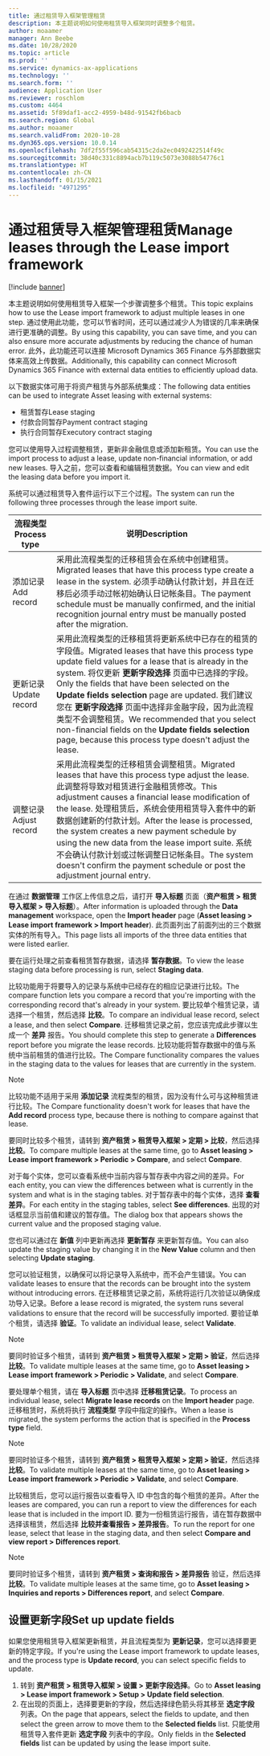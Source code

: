 ```yaml
---
title: 通过租赁导入框架管理租赁
description: 本主题说明如何使用租赁导入框架同时调整多个租赁。
author: moaamer
manager: Ann Beebe
ms.date: 10/28/2020
ms.topic: article
ms.prod: ''
ms.service: dynamics-ax-applications
ms.technology: ''
ms.search.form: ''
audience: Application User
ms.reviewer: roschlom
ms.custom: 4464
ms.assetid: 5f89daf1-acc2-4959-b48d-91542fb6bacb
ms.search.region: Global
ms.author: moaamer
ms.search.validFrom: 2020-10-28
ms.dyn365.ops.version: 10.0.14
ms.openlocfilehash: 7df2f55f596cab54315c2da2ec0492422514f49c
ms.sourcegitcommit: 38d40c331c8894acb7b119c5073e3088b54776c1
ms.translationtype: HT
ms.contentlocale: zh-CN
ms.lasthandoff: 01/15/2021
ms.locfileid: "4971295"
---
```

# <a name="manage-leases-through-the-lease-import-framework"></a><span data-ttu-id="347a5-103">通过租赁导入框架管理租赁</span><span class="sxs-lookup"><span data-stu-id="347a5-103">Manage leases through the Lease import framework</span></span>

[!include [banner](../includes/banner.md)]

<span data-ttu-id="347a5-104">本主题说明如何使用租赁导入框架一个步骤调整多个租赁。</span><span class="sxs-lookup"><span data-stu-id="347a5-104">This topic explains how to use the Lease import framework to adjust multiple leases in one step.</span></span> <span data-ttu-id="347a5-105">通过使用此功能，您可以节省时间，还可以通过减少人为错误的几率来确保进行更准确的调整。</span><span class="sxs-lookup"><span data-stu-id="347a5-105">By using this capability, you can save time, and you can also ensure more accurate adjustments by reducing the chance of human error.</span></span> <span data-ttu-id="347a5-106">此外，此功能还可以连接 Microsoft Dynamics 365 Finance 与外部数据实体来高效上传数据。</span><span class="sxs-lookup"><span data-stu-id="347a5-106">Additionally, this capability can connect Microsoft Dynamics 365 Finance with external data entities to efficiently upload data.</span></span>

<span data-ttu-id="347a5-107">以下数据实体可用于将资产租赁与外部系统集成：</span><span class="sxs-lookup"><span data-stu-id="347a5-107">The following data entities can be used to integrate Asset leasing with external systems:</span></span>

- <span data-ttu-id="347a5-108">租赁暂存</span><span class="sxs-lookup"><span data-stu-id="347a5-108">Lease staging</span></span>
- <span data-ttu-id="347a5-109">付款合同暂存</span><span class="sxs-lookup"><span data-stu-id="347a5-109">Payment contract staging</span></span>
- <span data-ttu-id="347a5-110">执行合同暂存</span><span class="sxs-lookup"><span data-stu-id="347a5-110">Executory contract staging</span></span>

<span data-ttu-id="347a5-111">您可以使用导入过程调整租赁，更新非金融信息或添加新租赁。</span><span class="sxs-lookup"><span data-stu-id="347a5-111">You can use the import process to adjust a lease, update non-financial information, or add new leases.</span></span> <span data-ttu-id="347a5-112">导入之前，您可以查看和编辑租赁数据。</span><span class="sxs-lookup"><span data-stu-id="347a5-112">You can view and edit the leasing data before you import it.</span></span>

<span data-ttu-id="347a5-113">系统可以通过租赁导入套件运行以下三个过程。</span><span class="sxs-lookup"><span data-stu-id="347a5-113">The system can run the following three processes through the lease import suite.</span></span>

| <span data-ttu-id="347a5-114">流程类型</span><span class="sxs-lookup"><span data-stu-id="347a5-114">Process type</span></span>  | <span data-ttu-id="347a5-115">说明</span><span class="sxs-lookup"><span data-stu-id="347a5-115">Description</span></span> |
|---------------|-------------|
| <span data-ttu-id="347a5-116">添加记录</span><span class="sxs-lookup"><span data-stu-id="347a5-116">Add record</span></span>    | <span data-ttu-id="347a5-117">采用此流程类型的迁移租赁会在系统中创建租赁。</span><span class="sxs-lookup"><span data-stu-id="347a5-117">Migrated leases that have this process type create a lease in the system.</span></span> <span data-ttu-id="347a5-118">必须手动确认付款计划，并且在迁移后必须手动过帐初始确认日记帐条目。</span><span class="sxs-lookup"><span data-stu-id="347a5-118">The payment schedule must be manually confirmed, and the initial recognition journal entry must be manually posted after the migration.</span></span> |
| <span data-ttu-id="347a5-119">更新记录</span><span class="sxs-lookup"><span data-stu-id="347a5-119">Update record</span></span> | <span data-ttu-id="347a5-120">采用此流程类型的迁移租赁将更新系统中已存在的租赁的字段值。</span><span class="sxs-lookup"><span data-stu-id="347a5-120">Migrated leases that have this process type update field values for a lease that is already in the system.</span></span> <span data-ttu-id="347a5-121">将仅更新 **更新字段选择** 页面中已选择的字段。</span><span class="sxs-lookup"><span data-stu-id="347a5-121">Only the fields that have been selected on the **Update fields selection** page are updated.</span></span> <span data-ttu-id="347a5-122">我们建议您在 **更新字段选择** 页面中选择非金融字段，因为此流程类型不会调整租赁。</span><span class="sxs-lookup"><span data-stu-id="347a5-122">We recommended that you select non-financial fields on the **Update fields selection** page, because this process type doesn't adjust the lease.</span></span> |
| <span data-ttu-id="347a5-123">调整记录</span><span class="sxs-lookup"><span data-stu-id="347a5-123">Adjust record</span></span> | <span data-ttu-id="347a5-124">采用此流程类型的迁移租赁会调整租赁。</span><span class="sxs-lookup"><span data-stu-id="347a5-124">Migrated leases that have this process type adjust the lease.</span></span> <span data-ttu-id="347a5-125">此调整将导致对租赁进行金融租赁修改。</span><span class="sxs-lookup"><span data-stu-id="347a5-125">This adjustment causes a financial lease modification of the lease.</span></span> <span data-ttu-id="347a5-126">处理租赁后，系统会使用租赁导入套件中的新数据创建新的付款计划。</span><span class="sxs-lookup"><span data-stu-id="347a5-126">After the lease is processed, the system creates a new payment schedule by using the new data from the lease import suite.</span></span> <span data-ttu-id="347a5-127">系统不会确认付款计划或过帐调整日记帐条目。</span><span class="sxs-lookup"><span data-stu-id="347a5-127">The system doesn't confirm the payment schedule or post the adjustment journal entry.</span></span> |

<span data-ttu-id="347a5-128">在通过 **数据管理** 工作区上传信息之后，请打开 **导入标题** 页面（**资产租赁 \> 租赁导入框架 \> 导入标题**）。</span><span class="sxs-lookup"><span data-stu-id="347a5-128">After information is uploaded through the **Data management** workspace, open the **Import header** page (**Asset leasing \> Lease import framework \> Import header**).</span></span> <span data-ttu-id="347a5-129">此页面列出了前面列出的三个数据实体的所有导入。</span><span class="sxs-lookup"><span data-stu-id="347a5-129">This page lists all imports of the three data entities that were listed earlier.</span></span>

<span data-ttu-id="347a5-130">要在运行处理之前查看租赁暂存数据，请选择 **暂存数据**。</span><span class="sxs-lookup"><span data-stu-id="347a5-130">To view the lease staging data before processing is run, select **Staging data**.</span></span>

<span data-ttu-id="347a5-131">比较功能用于将要导入的记录与系统中已经存在的相应记录进行比较。</span><span class="sxs-lookup"><span data-stu-id="347a5-131">The compare function lets you compare a record that you're importing with the corresponding record that's already in your system.</span></span> <span data-ttu-id="347a5-132">要比较单个租赁记录，请选择一个租赁，然后选择 **比较**。</span><span class="sxs-lookup"><span data-stu-id="347a5-132">To compare an individual lease record, select a lease, and then select **Compare**.</span></span> <span data-ttu-id="347a5-133">迁移租赁记录之前，您应该完成此步骤以生成一个 **差异** 报告。</span><span class="sxs-lookup"><span data-stu-id="347a5-133">You should complete this step to generate a **Differences** report before you migrate the lease records.</span></span> <span data-ttu-id="347a5-134">比较功能将暂存数据中的值与系统中当前租赁的值进行比较。</span><span class="sxs-lookup"><span data-stu-id="347a5-134">The Compare functionality compares the values in the staging data to the values for leases that are currently in the system.</span></span>

> [!NOTE]
> <span data-ttu-id="347a5-135">比较功能不适用于采用 **添加记录** 流程类型的租赁，因为没有什么可与这种租赁进行比较。</span><span class="sxs-lookup"><span data-stu-id="347a5-135">The Compare functionality doesn't work for leases that have the **Add record** process type, because there is nothing to compare against that lease.</span></span>
>
> <span data-ttu-id="347a5-136">要同时比较多个租赁，请转到 **资产租赁 \> 租赁导入框架 \> 定期 \> 比较**，然后选择 **比较**。</span><span class="sxs-lookup"><span data-stu-id="347a5-136">To compare multiple leases at the same time, go to **Asset leasing \> Lease import framework \> Periodic \> Compare**, and select **Compare**.</span></span>

<span data-ttu-id="347a5-137">对于每个实体，您可以查看系统中当前内容与暂存表中内容之间的差异。</span><span class="sxs-lookup"><span data-stu-id="347a5-137">For each entity, you can view the differences between what is currently in the system and what is in the staging tables.</span></span> <span data-ttu-id="347a5-138">对于暂存表中的每个实体，选择 **查看差异**。</span><span class="sxs-lookup"><span data-stu-id="347a5-138">For each entity in the staging tables, select **See differences**.</span></span> <span data-ttu-id="347a5-139">出现的对话框显示当前值和建议的暂存值。</span><span class="sxs-lookup"><span data-stu-id="347a5-139">The dialog box that appears shows the current value and the proposed staging value.</span></span>

<span data-ttu-id="347a5-140">您也可以通过在 **新值** 列中更新再选择 **更新暂存** 来更新暂存值。</span><span class="sxs-lookup"><span data-stu-id="347a5-140">You can also update the staging value by changing it in the **New Value** column and then selecting **Update staging**.</span></span>

<span data-ttu-id="347a5-141">您可以验证租赁，以确保可以将记录导入系统中，而不会产生错误。</span><span class="sxs-lookup"><span data-stu-id="347a5-141">You can validate leases to ensure that the records can be brought into the system without introducing errors.</span></span> <span data-ttu-id="347a5-142">在迁移租赁记录之前，系统将运行几次验证以确保成功导入记录。</span><span class="sxs-lookup"><span data-stu-id="347a5-142">Before a lease record is migrated, the system runs several validations to ensure that the record will be successfully imported.</span></span> <span data-ttu-id="347a5-143">要验证单个租赁，请选择 **验证**。</span><span class="sxs-lookup"><span data-stu-id="347a5-143">To validate an individual lease, select **Validate**.</span></span>

> [!NOTE]
> <span data-ttu-id="347a5-144">要同时验证多个租赁，请转到 **资产租赁 \> 租赁导入框架 \> 定期 \> 验证**，然后选择 **比较**。</span><span class="sxs-lookup"><span data-stu-id="347a5-144">To validate multiple leases at the same time, go to **Asset leasing \> Lease import framework \> Periodic \> Validate**, and select **Compare**.</span></span>

<span data-ttu-id="347a5-145">要处理单个租赁，请在 **导入标题** 页中选择 **迁移租赁记录**。</span><span class="sxs-lookup"><span data-stu-id="347a5-145">To process an individual lease, select **Migrate lease records** on the **Import header** page.</span></span> <span data-ttu-id="347a5-146">迁移租赁时，系统将执行 **流程类型** 字段中指定的操作。</span><span class="sxs-lookup"><span data-stu-id="347a5-146">When a lease is migrated, the system performs the action that is specified in the **Process type** field.</span></span>

> [!NOTE]
> <span data-ttu-id="347a5-147">要同时验证多个租赁，请转到 **资产租赁 \> 租赁导入框架 \> 定期 \> 验证**，然后选择 **比较**。</span><span class="sxs-lookup"><span data-stu-id="347a5-147">To validate multiple leases at the same time, go to **Asset leasing \> Lease import framework \> Periodic \> Validate**, and select **Compare**.</span></span>

<span data-ttu-id="347a5-148">比较租赁后，您可以运行报告以查看导入 ID 中包含的每个租赁的差异。</span><span class="sxs-lookup"><span data-stu-id="347a5-148">After the leases are compared, you can run a report to view the differences for each lease that is included in the import ID.</span></span> <span data-ttu-id="347a5-149">要为一份租赁运行报告，请在暂存数据中选择该租赁，然后选择 **比较并查看报告 \> 差异报告**。</span><span class="sxs-lookup"><span data-stu-id="347a5-149">To run the report for one lease, select that lease in the staging data, and then select **Compare and view report \> Differences report**.</span></span>

> [!NOTE]
> <span data-ttu-id="347a5-150">要同时验证多个租赁，请转到 **资产租赁 \> 查询和报告 \> 差异报告**  验证，然后选择 **比较**。</span><span class="sxs-lookup"><span data-stu-id="347a5-150">To validate multiple leases at the same time, go to **Asset leasing \> Inquiries and reports \> Differences report**, and select **Compare**.</span></span>

## <a name="set-up-update-fields"></a><span data-ttu-id="347a5-151">设置更新字段</span><span class="sxs-lookup"><span data-stu-id="347a5-151">Set up update fields</span></span>

<span data-ttu-id="347a5-152">如果您使用租赁导入框架更新租赁，并且流程类型为 **更新记录**，您可以选择要更新的特定字段。</span><span class="sxs-lookup"><span data-stu-id="347a5-152">If you're using the Lease import framework to update leases, and the process type is **Update record**, you can select specific fields to update.</span></span>

1. <span data-ttu-id="347a5-153">转到 **资产租赁 \> 租赁导入框架 \> 设置 \> 更新字段选择**。</span><span class="sxs-lookup"><span data-stu-id="347a5-153">Go to **Asset leasing \> Lease import framework \> Setup \> Update field selection**.</span></span>
2. <span data-ttu-id="347a5-154">在出现的页面上，选择要更新的字段，然后选择绿色箭头将其移至 **选定字段** 列表。</span><span class="sxs-lookup"><span data-stu-id="347a5-154">On the page that appears, select the fields to update, and then select the green arrow to move them to the **Selected fields** list.</span></span> <span data-ttu-id="347a5-155">只能使用租赁导入套件更新 **选定字段** 列表中的字段。</span><span class="sxs-lookup"><span data-stu-id="347a5-155">Only fields in the **Selected fields** list can be updated by using the lease import suite.</span></span>
